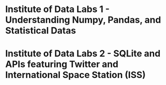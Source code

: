 # Institute of Data Labs 1 - Understanding Numpy, Pandas, and Statistical Datas
# Institute of Data Labs 2 - SQLite and APIs featuring Twitter and International Space Station (ISS)
# 
